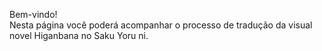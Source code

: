 Bem-vindo!<br/>
Nesta página você poderá acompanhar o processo de tradução da visual novel Higanbana no Saku Yoru ni. 
